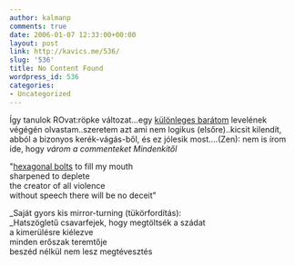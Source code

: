 ```yaml
---
author: kalmanp
comments: true
date: 2006-01-07 12:33:00+00:00
layout: post
link: http://kavics.me/536/
slug: '536'
title: No Content Found
wordpress_id: 536
categories:
- Uncategorized
---
```


Így tanulok ROvat:röpke változat...egy [különleges barátom](http://manikinfaint.webgalaxy.hu/) levelének végégén olvastam..szeretem azt ami nem logikus (elsőre)..kicsit kilendít, abból a bizonyos kerék-vágás-ből, és ez jólesik most....(Zen): nem is írom ide, hogy _várom a commenteket Mindenkitől_




"[hexagonal bolts](http://www.m-osaka.com/en/exhibitors/145/img/145_01.jpg) to fill my mouth  
sharpened to deplete  
the creator of all violence  
without speech there will be no deceit" 




_Saját gyors kis mirror-turning (tükörfordítás):  
_Hatszögletű csavarfejek, hogy megtöltsék a szádat  
a kimerülésre kiélezve  
minden erőszak teremtője  
beszéd nélkül nem lesz megtévesztés
